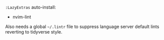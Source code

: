 `:LazyExtras` auto-install:

- nvim-lint

Also needs a global `~/.lintr` file to suppress language server default lints reverting to tidyverse style.
